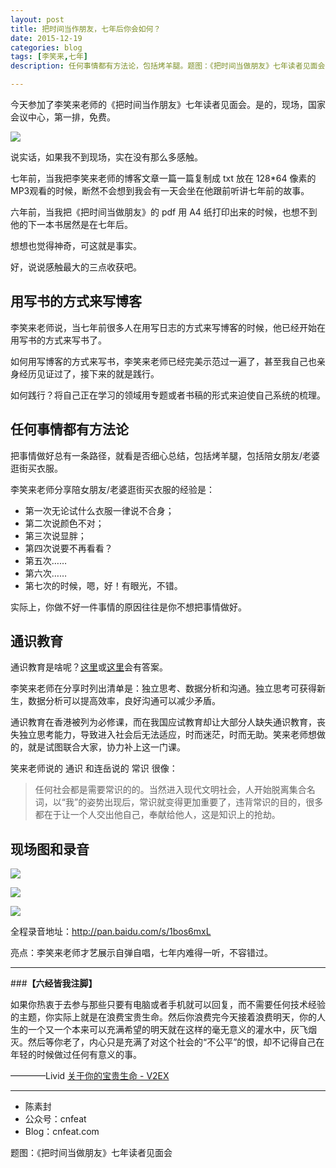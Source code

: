 ```yaml
---
layout: post
title: 把时间当作朋友，七年后你会如何？
date: 2015-12-19
categories: blog
tags: [李笑来,七年]
description: 任何事情都有方法论，包括烤羊腿。题图：《把时间当做朋友》七年读者见面会

---
```


今天参加了李笑来老师的《把时间当作朋友》七年读者见面会。是的，现场，国家会议中心，第一排，免费。

![](http://cnfeat.qiniudn.com/lixiaolai_title.jpg)

说实话，如果我不到现场，实在没有那么多感触。

七年前，当我把李笑来老师的博客文章一篇一篇复制成 txt 放在 128*64 像素的MP3观看的时候，断然不会想到我会有一天会坐在他跟前听讲七年前的故事。

六年前，当我把《把时间当做朋友》的 pdf 用 A4 纸打印出来的时候，也想不到他的下一本书居然是在七年后。

想想也觉得神奇，可这就是事实。

好，说说感触最大的三点收获吧。

## 用写书的方式来写博客

李笑来老师说，当七年前很多人在用写日志的方式来写博客的时候，他已经开始在用写书的方式来写书了。

如何用写博客的方式来写书，李笑来老师已经完美示范过一遍了，甚至我自己也亲身经历见证过了，接下来的就是践行。

如何践行？将自己正在学习的领域用专题或者书稿的形式来迫使自己系统的梳理。 


## 任何事情都有方法论

把事情做好总有一条路径，就看是否细心总结，包括烤羊腿，包括陪女朋友/老婆逛街买衣服。

李笑来老师分享陪女朋友/老婆逛街买衣服的经验是：

- 第一次无论试什么衣服一律说不合身；
- 第二次说颜色不对；
- 第三次说显胖；
- 第四次说要不再看看？
- 第五次……
- 第六次……
- 第七次的时候，嗯，好！有眼光，不错。

实际上，你做不好一件事情的原因往往是你不想把事情做好。

## 通识教育

通识教育是啥呢？[这里](http://baike.baidu.com/view/628666.htm)或[这里](https://www.wikiwand.com/zh/%E9%80%9A%E8%AD%98%E6%95%99%E8%82%B2)会有答案。

李笑来老师在分享时列出清单是：独立思考、数据分析和沟通。独立思考可获得新生，数据分析可以提高效率，良好沟通可以减少矛盾。

通识教育在香港被列为必修课，而在我国应试教育却让大部分人缺失通识教育，丧失独立思考能力，导致进入社会后无法适应，时而迷茫，时而无助。笑来老师想做的，就是试图联合大家，协力补上这一门课。

笑来老师说的 通识 和连岳说的 常识 很像：

>任何社会都是需要常识的的。当然进入现代文明社会，人开始脱离集合名词，以“我”的姿势出现后，常识就变得更加重要了，违背常识的目的，很多都在于让一个人交出他自己，奉献给他人，这是知识上的抢劫。

## 现场图和录音

![](http://cnfeat.qiniudn.com/lixiaolai_7years.jpg)

![](http://cnfeat.qiniudn.com/lixiaolai_next7years.jpg)

![](http://cnfeat.qiniudn.com/lixiaolai_sing.jpg)

全程录音地址：http://pan.baidu.com/s/1bos6mxL

亮点：李笑来老师才艺展示自弹自唱，七年内难得一听，不容错过。

----

###**【六经皆我注脚】**


如果你热衷于去参与那些只要有电脑或者手机就可以回复，而不需要任何技术经验的主题，你实际上就是在浪费宝贵生命。然后你浪费完今天接着浪费明天，你的人生的一个又一个本来可以充满希望的明天就在这样的毫无意义的灌水中，灰飞烟灭。然后等你老了，内心只是充满了对这个社会的“不公平”的恨，却不记得自己在年轻的时候做过任何有意义的事。

————Livid [关于你的宝贵生命 - V2EX](https://www.v2ex.com/t/121936?from=timeline&isappinstalled=0)



----

- 陈素封
- 公众号：cnfeat
- Blog：cnfeat.com

题图：《把时间当做朋友》七年读者见面会





